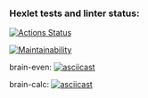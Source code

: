 ### Hexlet tests and linter status:
[![Actions Status](https://github.com/JS-Demi/frontend-project-44/workflows/hexlet-check/badge.svg)](https://github.com/JS-Demi/frontend-project-44/actions)

[![Maintainability](https://api.codeclimate.com/v1/badges/15be2e4e4db480fb91b2/maintainability)](https://codeclimate.com/github/JS-Demi/frontend-project-44/maintainability)

brain-even:
[![asciicast](https://asciinema.org/a/rC4x4kiXWAry721BZcIFEcnPT.svg)](https://asciinema.org/a/rC4x4kiXWAry721BZcIFEcnPT)

brain-calc:
[![asciicast](https://asciinema.org/a/3Hpz7xCSUDfZFQiJPRgs1C6UB.svg)](https://asciinema.org/a/3Hpz7xCSUDfZFQiJPRgs1C6UB)